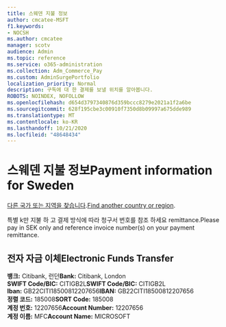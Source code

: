```yaml
---
title: 스웨덴 지불 정보
author: cmcatee-MSFT
f1.keywords:
- NOCSH
ms.author: cmcatee
manager: scotv
audience: Admin
ms.topic: reference
ms.service: o365-administration
ms.collection: Adm_Commerce_Pay
ms.custom: AdminSurgePortfolio
localization_priority: Normal
description: 구독에 대 한 결제를 보낼 위치를 알아봅니다.
ROBOTS: NOINDEX, NOFOLLOW
ms.openlocfilehash: d654d3797340876d359bccc8279e2021a1f2a6be
ms.sourcegitcommit: 628f195cbe3c00910f7350d8b09997a675dde989
ms.translationtype: MT
ms.contentlocale: ko-KR
ms.lasthandoff: 10/21/2020
ms.locfileid: "48648434"
---
```

# <a name="payment-information-for-sweden"></a><span data-ttu-id="5da5a-103">스웨덴 지불 정보</span><span class="sxs-lookup"><span data-stu-id="5da5a-103">Payment information for Sweden</span></span>

<span data-ttu-id="5da5a-104">[다른 국가 또는 지역을 찾습니다](../billing-and-payments/pay-for-your-subscription.md).</span><span class="sxs-lookup"><span data-stu-id="5da5a-104">[Find another country or region](../billing-and-payments/pay-for-your-subscription.md).</span></span>

<span data-ttu-id="5da5a-105">특별 k만 지불 하 고 결제 방식에 따라 청구서 번호를 참조 하세요 remittance.</span><span class="sxs-lookup"><span data-stu-id="5da5a-105">Please pay in SEK only and reference invoice number(s) on your payment remittance.</span></span>

## <a name="electronic-funds-transfer"></a><span data-ttu-id="5da5a-106">전자 자금 이체</span><span class="sxs-lookup"><span data-stu-id="5da5a-106">Electronic Funds Transfer</span></span>

<span data-ttu-id="5da5a-107">**뱅크:** Citibank, 런던</span><span class="sxs-lookup"><span data-stu-id="5da5a-107">**Bank:** Citibank, London</span></span>  
<span data-ttu-id="5da5a-108">**SWIFT Code/BIC:** CITIGB2L</span><span class="sxs-lookup"><span data-stu-id="5da5a-108">**SWIFT Code/BIC:** CITIGB2L</span></span>  
<span data-ttu-id="5da5a-109">**Iban:** GB22CITI18500812207656</span><span class="sxs-lookup"><span data-stu-id="5da5a-109">**IBAN:** GB22CITI18500812207656</span></span>  
<span data-ttu-id="5da5a-110">**정렬 코드:** 185008</span><span class="sxs-lookup"><span data-stu-id="5da5a-110">**SORT Code:** 185008</span></span>  
<span data-ttu-id="5da5a-111">**계정 번호:** 12207656</span><span class="sxs-lookup"><span data-stu-id="5da5a-111">**Account Number:** 12207656</span></span>  
<span data-ttu-id="5da5a-112">**계정 이름:** MFC</span><span class="sxs-lookup"><span data-stu-id="5da5a-112">**Account Name:** MICROSOFT</span></span> 